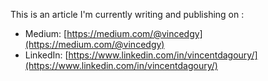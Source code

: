 This is an article I'm currently writing and publishing on : 
- Medium: [https://medium.com/@vincedgy](https://medium.com/@vincedgy)
- LinkedIn: [https://www.linkedin.com/in/vincentdagoury/](https://www.linkedin.com/in/vincentdagoury/)